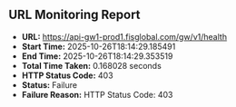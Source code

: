 ## URL Monitoring Report

- **URL:** https://api-gw1-prod1.fisglobal.com/gw/v1/health
- **Start Time:** 2025-10-26T18:14:29.185491
- **End Time:** 2025-10-26T18:14:29.353519
- **Total Time Taken:** 0.168028 seconds
- **HTTP Status Code:** 403
- **Status:** Failure
- **Failure Reason:** HTTP Status Code: 403
